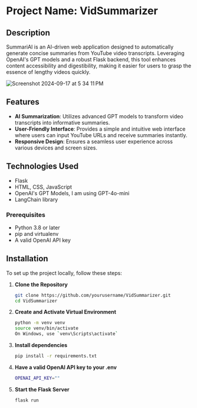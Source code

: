 

# Project Name:  VidSummarizer

## Description
SummariAI is an AI-driven web application designed to automatically generate concise summaries from YouTube video transcripts. Leveraging OpenAI's GPT models and a robust Flask backend, this tool enhances content accessibility and digestibility, making it easier for users to grasp the essence of lengthy videos quickly.

![Screenshot 2024-09-17 at 5 34 11 PM](https://github.com/user-attachments/assets/467d74dd-e8ea-4a61-8d87-9926145bdc5b)

## Features
- **AI Summarization**: Utilizes advanced GPT models to transform video transcripts into informative summaries.
- **User-Friendly Interface**: Provides a simple and intuitive web interface where users can input YouTube URLs and receive summaries instantly.
- **Responsive Design**: Ensures a seamless user experience across various devices and screen sizes.

## Technologies Used
- Flask
- HTML, CSS, JavaScript
- OpenAI's GPT Models, I am using GPT-4o-mini
- LangChain library

### Prerequisites
- Python 3.8 or later
- pip and virtualenv
- A valid OpenAI API key


## Installation
To set up the project locally, follow these steps:

1. **Clone the Repository**
   ```bash
   git clone https://github.com/yourusername/VidSummarizer.git
   cd VidSummarizer
   
2. **Create and Activate Virtual Environment**
   ```bash
   python -m venv venv
   source venv/bin/activate
   On Windows, use `venv\Scripts\activate`

3. **Install dependencies**
   ```bash
   pip install -r requirements.txt
   
3. **Have a valid OpenAI API key to your .env**
   ```bash
   OPENAI_API_KEY=""

5. **Start the Flask Server**
   ```bash
   flask run


